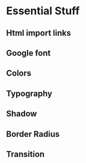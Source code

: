 # Essential Stuff

## Html import links

Google font
---

## Colors

## Typography

## Shadow

## Border Radius

## Transition